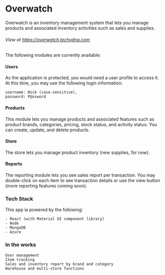 # Overwatch


Overwatch is an inventory management system that lets you manage products and associated inventory activities such as sales and supplies.
###### View at https://overwatch.techydna.com


The following modules are currently available:
#### Users
As the application is protected, you would need a user profile to access it. At this time, you may use the following login information:

	username: Nick (case-sensitive),
	password: P@ssword

#### Products
This module lets you manage products and associated features such as product brands, categories, pricing, stock status, and activity status. You can create, update, and delete products.

#### Store
The store lets you manage product inventory (new supplies, for now).

#### Reports
The reporting module lets you see sales report per transaction. You may double-click on each item to see transaction details or use the view button (more reporting features coming soon).

### Tech Stack
This app ia powered by the following:
	
	- React (with Material UI component library)
	- Node
	- MongoDB
	- Azure

### In the works

	User management
	Item tracking
	Sales and inventory report by brand and category
	Warehouse and multi-store functions

